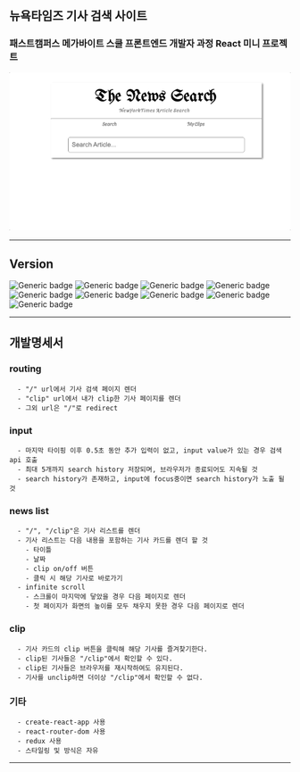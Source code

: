 ## 뉴욕타임즈 기사 검색 사이트
### 패스트캠퍼스 메가바이트 스쿨 프론트엔드 개발자 과정 React 미니 프로젝트

![](./img/01title.gif)

---

## Version

![Generic badge](https://img.shields.io/badge/react-18.2.0-blue.svg)
![Generic badge](https://img.shields.io/badge/react_router_dom-6.3.0-blue.svg)
![Generic badge](https://img.shields.io/badge/react_redux-8.0.2-blue.svg)
![Generic badge](https://img.shields.io/badge/redux_persist-6.0.0-blue.svg)
![Generic badge](https://img.shields.io/badge/@reduxjs/toolkit-1.8.2-blue.svg)
![Generic badge](https://img.shields.io/badge/styled_components-5.3.5-blue.svg)
![Generic badge](https://img.shields.io/badge/react_loading-2.0.3-blue.svg)
![Generic badge](https://img.shields.io/badge/react_intersection_observer-9.3.0-blue.svg)
![Generic badge](https://img.shields.io/badge/uuid-8.3.2-blue.svg)

---

## 개발명세서
### routing
```
  - "/" url에서 기사 검색 페이지 렌더
  - "clip" url에서 내가 clip한 기사 페이지를 렌더
  - 그외 url은 "/"로 redirect
```

### input
```
  - 마지막 타이핑 이후 0.5초 동안 추가 입력이 없고, input value가 있는 경우 검색 api 호출
  - 최대 5개까지 search history 저장되며, 브라우저가 종료되어도 지속될 것
  - search history가 존재하고, input에 focus중이면 search history가 노출 될 것
```

### news list
```
  - "/", "/clip"은 기사 리스트를 렌더
  - 기사 리스트는 다음 내용을 포함하는 기사 카드를 렌더 할 것
    - 타이틀
    - 날짜
    - clip on/off 버튼
    - 클릭 시 해당 기사로 바로가기
  - infinite scroll 
    - 스크롤이 마지막에 닿았을 경우 다음 페이지로 렌더
    - 첫 페이지가 화면의 높이를 모두 채우지 못한 경우 다음 페이지로 렌더
```

### clip
```
  - 기사 카드의 clip 버튼을 클릭해 해당 기사를 즐겨찾기한다.
  - clip된 기사들은 "/clip"에서 확인할 수 있다.
  - clip된 기사들은 브라우저를 재시작하여도 유지된다.
  - 기사를 unclip하면 더이상 "/clip"에서 확인할 수 없다.
```

### 기타
```
  - create-react-app 사용
  - react-router-dom 사용
  - redux 사용
  - 스타일링 및 방식은 자유
```
---

